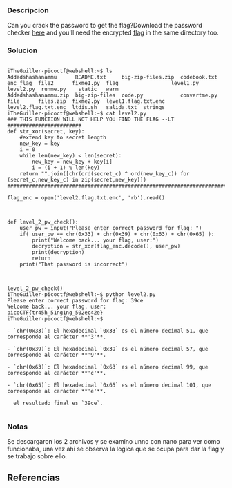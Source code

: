 
### Descripcion

Can you crack the password to get the flag?Download the password checker [here](https://artifacts.picoctf.net/c/15/level2.py) and you'll need the encrypted [flag](https://artifacts.picoctf.net/c/15/level2.flag.txt.enc) in the same directory too.

### Solucion

```

iTheGuiller-picoctf@webshell:~$ ls
Addadshashanammu      README.txt     big-zip-files.zip  codebook.txt  enc_flag  file2      fixme1.py  flag                 level1.py            level2.py  runme.py    static   warm
Addadshashanammu.zip  big-zip-files  code.py            convertme.py  file      files.zip  fixme2.py  level1.flag.txt.enc  level2.flag.txt.enc  ltdis.sh   salida.txt  strings
iTheGuiller-picoctf@webshell:~$ cat level2.py
### THIS FUNCTION WILL NOT HELP YOU FIND THE FLAG --LT ########################
def str_xor(secret, key):
    #extend key to secret length
    new_key = key
    i = 0
    while len(new_key) < len(secret):
        new_key = new_key + key[i]
        i = (i + 1) % len(key)        
    return "".join([chr(ord(secret_c) ^ ord(new_key_c)) for (secret_c,new_key_c) in zip(secret,new_key)])
###############################################################################

flag_enc = open('level2.flag.txt.enc', 'rb').read()



def level_2_pw_check():
    user_pw = input("Please enter correct password for flag: ")
    if( user_pw == chr(0x33) + chr(0x39) + chr(0x63) + chr(0x65) ):
        print("Welcome back... your flag, user:")
        decryption = str_xor(flag_enc.decode(), user_pw)
        print(decryption)
        return
    print("That password is incorrect")



level_2_pw_check()
iTheGuiller-picoctf@webshell:~$ python level2.py 
Please enter correct password for flag: 39ce
Welcome back... your flag, user:
picoCTF{tr45h_51ng1ng_502ec42e}
iTheGuiller-picoctf@webshell:~$ 

- `chr(0x33)`: El hexadecimal `0x33` es el número decimal 51, que corresponde al carácter **'3'**.
    
- `chr(0x39)`: El hexadecimal `0x39` es el número decimal 57, que corresponde al carácter **'9'**.
    
- `chr(0x63)`: El hexadecimal `0x63` es el número decimal 99, que corresponde al carácter **'c'**.
    
- `chr(0x65)`: El hexadecimal `0x65` es el número decimal 101, que corresponde al carácter **'e'**.
  
  el resultado final es `39ce`.
  
```

### Notas

Se descargaron los 2 archivos y se examino unno con nano para ver como funcionaba, una vez ahi se observa la logica que se ocupa para dar la flag y se trabajo sobre ello.

## Referencias